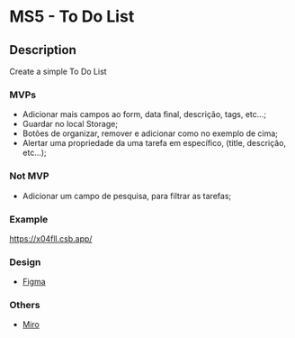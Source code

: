 # MS5 - To Do List

## Description

Create a simple To Do List


### MVPs

- Adicionar mais campos ao form, data final, descrição, tags, etc…;
- Guardar no local Storage; 
- Botões de organizar, remover e adicionar como no exemplo de cima;
- Alertar uma propriedade da uma tarefa em específico, (title, descrição, etc...);

### Not MVP

- Adicionar um campo de pesquisa, para filtrar as tarefas;

### Example

https://x04fll.csb.app/

### Design 

- [Figma](https://www.figma.com/file/SeVwnEKWDfZo0zMqJ6NtlT/ToDoList?node-id=0%3A1&t=X0VYctcpMZBtebqd-0)

### Others
- [Miro](https://miro.com/welcomeonboard/UE5YUm53MlkyaURscVZKZkV4VmhRSkg3OVA4UXJaNk8yczM1OElteDJQTEVMeGxZZXZvVmtqNjliZmpmeXJudHwzNDU4NzY0NTM4ODY4NTczODM3fDI=?share_link_id=816409417637)


